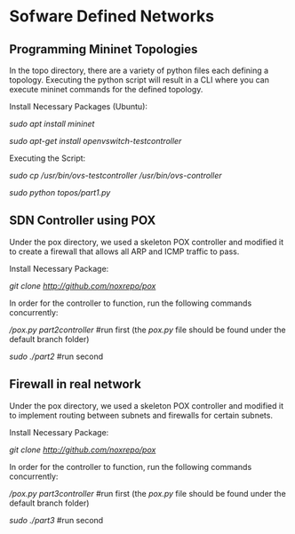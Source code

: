 # Sofware Defined Networks

## Programming Mininet Topologies

In the topo directory, there are a variety of python files each defining a topology. 
Executing the python script will result in a CLI where you can execute mininet commands for the defined topology.

Install Necessary Packages (Ubuntu):

*sudo apt install mininet*

*sudo apt-get install openvswitch-testcontroller*

Executing the Script:

*sudo cp /usr/bin/ovs-testcontroller /usr/bin/ovs-controller*

*sudo python topos/part1.py*


## SDN Controller using POX

Under the pox directory, we used a skeleton POX controller and modified it to create a firewall that allows all ARP and ICMP traffic to pass.

Install Necessary Package:

*git clone http://github.com/noxrepo/pox*

In order for the controller to function, run the following commands concurrently:

*/pox.py part2controller* #run first (the *pox.py* file should be found under the default branch folder)

*sudo ./part2* #run second

## Firewall in real network

Under the pox directory, we used a skeleton POX controller and modified it to implement routing between subnets and firewalls for certain subnets.

Install Necessary Package:

*git clone http://github.com/noxrepo/pox*

In order for the controller to function, run the following commands concurrently:

*/pox.py part3controller* #run first (the *pox.py* file should be found under the default branch folder)

*sudo ./part3* #run second
